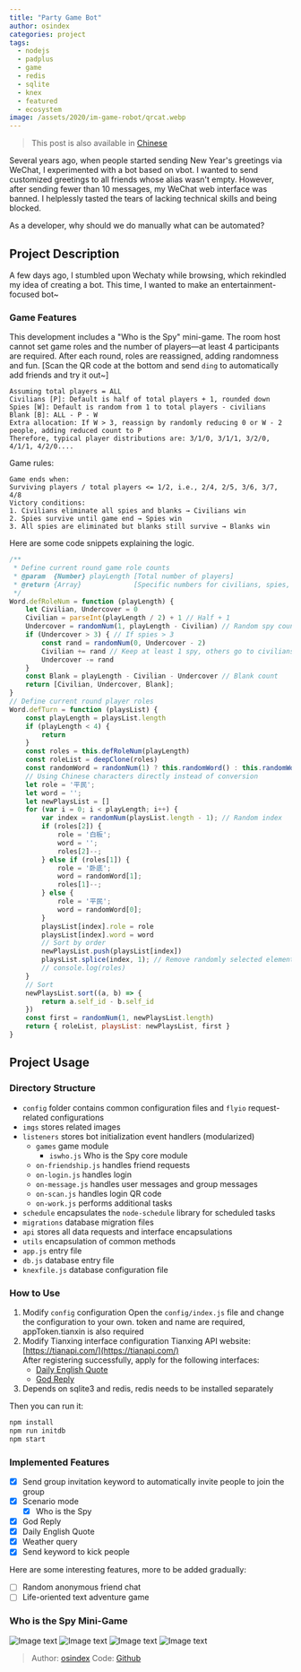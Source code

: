 ```yaml
---
title: "Party Game Bot"
author: osindex
categories: project
tags:
  - nodejs
  - padplus
  - game
  - redis
  - sqlite
  - knex
  - featured
  - ecosystem
image: /assets/2020/im-game-robot/qrcat.webp 
---
```


> This post is also available in [Chinese](/2020/06/06/wechaty-game-bot/)

Several years ago, when people started sending New Year's greetings via WeChat, I experimented with a bot based on vbot. I wanted to send customized greetings to all friends whose alias wasn't empty. However, after sending fewer than 10 messages, my WeChat web interface was banned. I helplessly tasted the tears of lacking technical skills and being blocked.

As a developer, why should we do manually what can be automated?

## Project Description

A few days ago, I stumbled upon Wechaty while browsing, which rekindled my idea of creating a bot. This time, I wanted to make an entertainment-focused bot~

### Game Features

This development includes a "Who is the Spy" mini-game. The room host cannot set game roles and the number of players—at least 4 participants are required. After each round, roles are reassigned, adding randomness and fun. [Scan the QR code at the bottom and send `ding` to automatically add friends and try it out~]

```log
Assuming total players = ALL
Civilians [P]: Default is half of total players + 1, rounded down
Spies [W]: Default is random from 1 to total players - civilians
Blank [B]: ALL - P - W
Extra allocation: If W > 3, reassign by randomly reducing 0 or W - 2 people, adding reduced count to P
Therefore, typical player distributions are: 3/1/0, 3/1/1, 3/2/0, 4/1/1, 4/2/0....
```

Game rules:

```log
Game ends when:
Surviving players / total players <= 1/2, i.e., 2/4, 2/5, 3/6, 3/7, 4/8
Victory conditions:
1. Civilians eliminate all spies and blanks → Civilians win
2. Spies survive until game end → Spies win
3. All spies are eliminated but blanks still survive → Blanks win
```

Here are some code snippets explaining the logic.

```javascript
/**
 * Define current round game role counts
 * @param  {Number} playLength [Total number of players]
 * @return {Array}             [Specific numbers for civilians, spies, and blanks]
 */
Word.defRoleNum = function (playLength) {
    let Civilian, Undercover = 0
    Civilian = parseInt(playLength / 2) + 1 // Half + 1
    Undercover = randomNum(1, playLength - Civilian) // Random spy count
    if (Undercover > 3) { // If spies > 3
        const rand = randomNum(0, Undercover - 2)
        Civilian += rand // Keep at least 1 spy, others go to civilians
        Undercover -= rand
    }
    const Blank = playLength - Civilian - Undercover // Blank count
    return [Civilian, Undercover, Blank];
}
// Define current round player roles
Word.defTurn = function (playsList) {
    const playLength = playsList.length
    if (playLength < 4) {
        return
    }
    const roles = this.defRoleNum(playLength)
    const roleList = deepClone(roles)
    const randomWord = randomNum(1) ? this.randomWord() : this.randomWord().reverse()
    // Using Chinese characters directly instead of conversion
    let role = '平民';
    let word = '';
    let newPlaysList = []
    for (var i = 0; i < playLength; i++) {
        var index = randomNum(playsList.length - 1); // Random index
        if (roles[2]) {
            role = '白板';
            word = '';
            roles[2]--;
        } else if (roles[1]) {
            role = '卧底';
            word = randomWord[1];
            roles[1]--;
        } else {
            role = '平民';
            word = randomWord[0];
        }
        playsList[index].role = role
        playsList[index].word = word
        // Sort by order
        newPlaysList.push(playsList[index])
        playsList.splice(index, 1); // Remove randomly selected element from arr
        // console.log(roles)
    }
    // Sort
    newPlaysList.sort((a, b) => {
        return a.self_id - b.self_id
    })
    const first = randomNum(1, newPlaysList.length)
    return { roleList, playsList: newPlaysList, first }
}
```

## Project Usage

### Directory Structure

- `config` folder contains common configuration files and `flyio` request-related configurations
- `imgs` stores related images
- `listeners` stores bot initialization event handlers (modularized)
  - `games` game module
    - `iswho.js` Who is the Spy core module
  - `on-friendship.js` handles friend requests
  - `on-login.js` handles login
  - `on-message.js` handles user messages and group messages
  - `on-scan.js` handles login QR code
  - `on-work.js` performs additional tasks
- `schedule` encapsulates the `node-schedule` library for scheduled tasks
- `migrations` database migration files
- `api` stores all data requests and interface encapsulations
- `utils` encapsulation of common methods
- `app.js` entry file
- `db.js` database entry file
- `knexfile.js` database configuration file

### How to Use

1. Modify `config` configuration
   Open the `config/index.js` file and change the configuration to your own.
   token and name are required, appToken.tianxin is also required
2. Modify Tianxing interface configuration
   Tianxing API website: [https://tianapi.com/](https://tianapi.com/)  
   After registering successfully, apply for the following interfaces:
   - [Daily English Quote](https://www.tianapi.com/apiview/62)
   - [God Reply](https://www.tianapi.com/apiview/39)
3. Depends on sqlite3 and redis, redis needs to be installed separately

Then you can run it:

```bash
npm install
npm run initdb
npm start
```

### Implemented Features

- [x] Send group invitation keyword to automatically invite people to join the group
- [x] Scenario mode
  - [x] Who is the Spy
- [x] God Reply
- [x] Daily English Quote
- [x] Weather query
- [x] Send keyword to kick people

Here are some interesting features, more to be added gradually:

- [ ] Random anonymous friend chat
- [ ] Life-oriented text adventure game

### Who is the Spy Mini-Game

![Image text](/assets/2020/im-game-robot/a.webp)
![Image text](/assets/2020/im-game-robot/b.webp)
![Image text](/assets/2020/im-game-robot/c.webp)
![Image text](/assets/2020/im-game-robot/qrbread.webp)

> Author: [osindex](https://github.com/osindex)
> Code: [Github](https://github.com/osindex/im-robot)
